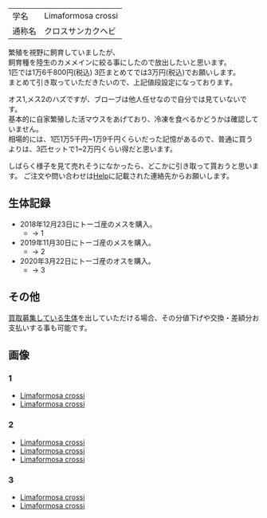 ---
---

|||
|:-|:-|
| 学名 | Limaformosa crossi |
| 通称名 | クロスサンカクヘビ |

繁殖を視野に飼育していましたが、  
飼育種を陸生のカメメインに絞る事にしたので放出したいと思います。  
1匹では1万6千800円(税込)
3匹まとめてでは3万円(税込)でお願いします。  
まとめて引き取っていただきたいので、上記値段設定になっております。

オス1,メス2のハズですが、ブローブは他人任せなので自分では見ていないです。  
基本的に自家繁殖した活マウスをあげており、冷凍を食べるかどうかは確認していません。  
相場的には、1匹1万5千円~1万9千円くらいだった記憶があるので、普通に買うよりは、3匹セットで1~2万円くらい得だと思います。

しばらく様子を見て売れそうになかったら、どこかに引き取って貰おうと思います。
ご注文や問い合わせは[Help](https://ikimonooki.com/help/)に記載された連絡先からお願いします。

## 生体記録

* 2018年12月23日にトーゴ産のメスを購入。
    - -> 1
* 2019年11月30日にトーゴ産のメスを購入。
    - -> 2
* 2020年3月22日にトーゴ産のオスを購入。
    - -> 3

## その他

[買取募集している生体](/shopping/purchase-price-list)を出していただける場合、その分値下げや交換・差額分お支払いする事も可能です。

## 画像

### 1

* [Limaformosa crossi]({{site.baseurl}}/assets/img/shopping/creatures/limaformosa-crossi/1/1.jpeg)
* [Limaformosa crossi]({{site.baseurl}}/assets/img/shopping/creatures/limaformosa-crossi/1/2.jpeg)

### 2

* [Limaformosa crossi]({{site.baseurl}}/assets/img/shopping/creatures/limaformosa-crossi/2/1.jpeg)
* [Limaformosa crossi]({{site.baseurl}}/assets/img/shopping/creatures/limaformosa-crossi/2/2.jpeg)
* [Limaformosa crossi]({{site.baseurl}}/assets/img/shopping/creatures/limaformosa-crossi/2/3.jpeg)

### 3

* [Limaformosa crossi]({{site.baseurl}}/assets/img/shopping/creatures/limaformosa-crossi/3/1.jpeg)
* [Limaformosa crossi]({{site.baseurl}}/assets/img/shopping/creatures/limaformosa-crossi/3/2.jpeg)
